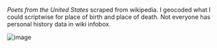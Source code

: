 *Poets from the United States* scraped from wikipedia. I geocoded what I could scriptwise for place of birth and place of death. Not everyone has personal history data in wiki infobox.

![image](https://github.com/briggsreschke/gis-data/assets/16325768/4fee73cf-c9a6-4894-bd13-9702373d11f0)
